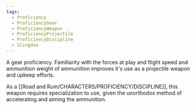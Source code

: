 ```yaml
---
tags:
  - Proficiency
  - ProficiencyGear
  - ProficiencyWeapon
  - ProficiencyProjectile
  - ProficiencyDiscipline
  - SlingUse
---
```

A gear proficiency.
Familiarity with the forces at play and flight speed and ammunition weight of ammunition improves it's use as a projectile weapon and upkeep efforts.

As a [[Road and Ruin/CHARACTERS/PROFICIENCY/DISCIPLINE]], this weapon requires specialization to use, given the unorthodox method of accelerating and aiming the ammunition.